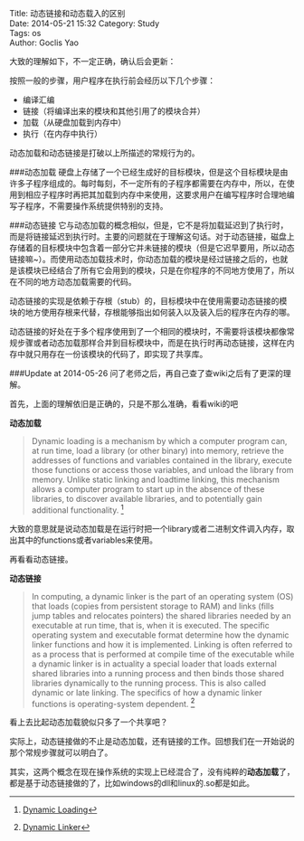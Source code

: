 Title: 动态链接和动态载入的区别  
Date: 2014-05-21 15:32
Category: Study  
Tags: os  
Author: Goclis Yao    


大致的理解如下，不一定正确，确认后会更新：

按照一般的步骤，用户程序在执行前会经历以下几个步骤：

 - 编译汇编
 - 链接（将编译出来的模块和其他引用了的模块合并）
 - 加载（从硬盘加载到内存中）
 - 执行（在内存中执行）

动态加载和动态链接是打破以上所描述的常规行为的。

###动态加载
硬盘上存储了一个已经生成好的目标模块，但是这个目标模块是由许多子程序组成的。每时每刻，不一定所有的子程序都需要在内存中，所以，在使用到相应子程序时再把其加载到内存中来使用，这要求用户在编写程序时合理地编写子程序，不需要操作系统提供特别的支持。

###动态链接
它与动态加载的概念相似，但是，它不是将加载延迟到了执行时，而是将链接延迟到执行时。主要的问题就在于理解这句话。对于动态链接，磁盘上存储着的目标模块中包含着一部分它并未链接的模块（但是它迟早要用，所以动态链接嘛~）。而使用动态加载技术时，你动态加载的模块是经过链接之后的，也就是该模块已经结合了所有它会用到的模块，只是在你程序的不同地方使用了，所以在不同的地方动态加载需要的代码。

动态链接的实现是依赖于存根（stub）的，目标模块中在使用需要动态链接的模块的地方使用存根来代替，存根能够指出如何装入以及装入后的程序在内存的哪。

动态链接的好处在于多个程序使用到了一个相同的模块时，不需要将该模块都像常规步骤或者动态加载那样合并到目标模块中，而是在执行时再动态链接，这样在内存中就只用存在一份该模块的代码了，即实现了共享库。


###Update at 2014-05-26
问了老师之后，再自己查了查wiki之后有了更深的理解。

首先，上面的理解依旧是正确的，只是不那么准确，看看wiki的吧

__动态加载__
> Dynamic loading is a mechanism by which a computer program can, at run time, load a library (or other binary) into memory, retrieve the addresses of functions and variables contained in the library, execute those functions or access those variables, and unload the library from memory. Unlike static linking and loadtime linking, this mechanism allows a computer program to start up in the absence of these libraries, to discover available libraries, and to potentially gain additional functionality. [^1]

大致的意思就是说动态加载是在运行时把一个library或者二进制文件调入内存，取出其中的functions或者variables来使用。

再看看动态链接。

__动态链接__
> In computing, a dynamic linker is the part of an operating system (OS) that loads (copies from persistent storage to RAM) and links (fills jump tables and relocates pointers) the shared libraries needed by an executable at run time, that is, when it is executed. The specific operating system and executable format determine how the dynamic linker functions and how it is implemented. Linking is often referred to as a process that is performed at compile time of the executable while a dynamic linker is in actuality a special loader that loads external shared libraries into a running process and then binds those shared libraries dynamically to the running process. This is also called dynamic or late linking. The specifics of how a dynamic linker functions is operating-system dependent. [^2]

看上去比起动态加载貌似只多了一个共享吧？

实际上，动态链接做的不止是动态加载，还有链接的工作。回想我们在一开始说的那个常规步骤就可以明白了。

其实，这两个概念在现在操作系统的实现上已经混合了，没有纯粹的**动态加载**了，都是基于动态链接做的了，比如windows的dll和linux的.so都是如此。






[^1]:[Dynamic Loading](http://en.wikipedia.org/wiki/Dynamic_loading)

[^2]:[Dynamic Linker](http://en.wikipedia.org/wiki/Dynamic_linker)